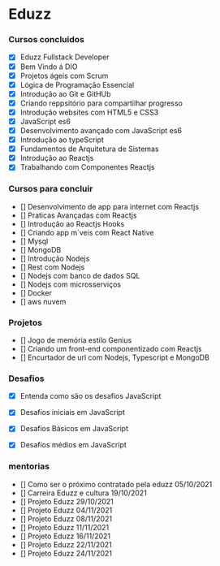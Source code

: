 # Eduzz

### Cursos concluidos 

- [x] Eduzz Fullstack Developer
- [x] Bem Vindo á DIO
- [x] Projetos ágeis com Scrum
- [x] Lógica de Programação Essencial
- [x] Introdução ao Git e GitHUb
- [x] Criando reppsitório para compartilhar progresso
- [x] Introdução websites com HTML5 e CSS3
- [x] JavaScript es6 
- [x] Desenvolvimento avançado com JavaScript es6 
- [x] Introdução ao typeScript
- [x] Fundamentos de Arquitetura de Sistemas 
- [x] Introdução ao Reactjs
- [x] Trabalhando com Componentes Reactjs

### Cursos para concluir

- [] Desenvolvimento de app para internet com Reactjs
- [] Praticas Avançadas com Reactjs
- [] Introdução ao Reactjs Hooks
- [] Criando app m´veis com React Native
- [] Mysql
- [] MongoDB
- [] Introdução Nodejs
- [] Rest com Nodejs
- [] Nodejs com banco de dados SQL
- [] Nodejs com microsserviços
- [] Docker
- [] aws nuvem

### Projetos

- [] Jogo de memória estilo Genius
- [] Criando um front-end componentizado com Reactjs
- [] Encurtador de url com Nodejs, Typescript e MongoDB



### Desafios 

- [x] Entenda como são os desafios JavaScript 
- [x] Desafios iniciais em JavaScript 
- [x] Desafios Básicos em JavaScript 
- [x] Desafios médios em JavaScript 


### mentorias

- [] Como ser o próximo contratado pela eduzz 05/10/2021
- [] Carreira Eduzz e cultura 19/10/2021
- [] Projeto Eduzz 29/10/2021
- [] Projeto Eduzz 04/11/2021
- [] Projeto Eduzz 08/11/2021
- [] Projeto Eduzz 11/11/2021
- [] Projeto Eduzz 16/11/2021
- [] Projeto Eduzz 22/11/2021
- [] Projeto Eduzz 24/11/2021